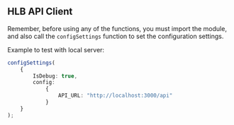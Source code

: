 ﻿## HLB API Client

Remember, before using any of the functions, you must import the module, and also call the `configSettings` function to set the configuration settings.

Example to test with local server:

```typescript
configSettings(
    {
        IsDebug: true, 
        config: 
            {
                API_URL: "http://localhost:3000/api"
            }
    }
);
```

